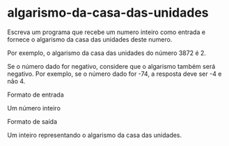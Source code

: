 # algarismo-da-casa-das-unidades
Escreva um programa que recebe um numero inteiro como entrada e fornece o algarismo da casa das unidades deste numero.

Por exemplo, o algarismo da casa das unidades do número 3872 é 2.

Se o número dado for negativo, considere que o algarismo também será negativo. Por exemplo, se o número dado for -74, a resposta deve ser -4 e não 4.

Formato de entrada

Um número inteiro

Formato de saída

Um inteiro representando o algarismo da casa das unidades.
